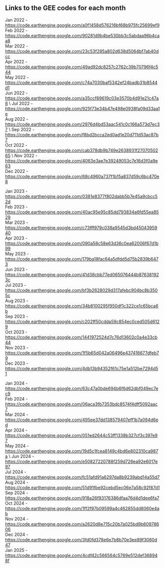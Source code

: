 ## Links to the GEE codes for each month

Jan 2022 - https://code.earthengine.google.com/a0f1458d576216bf68b975fc25699ef9 \
Feb 2022 - https://code.earthengine.google.com/90281d9b4be530bb3c5abdaa96b4caa8 \
Mar 2022 - https://code.earthengine.google.com/23c53f285a802d638d5064bf7ab40dcc \
Apr 2022 - https://code.earthengine.google.com/49ad92dc8257c2762c39b70796f4c544 \
May 2022 - https://code.earthengine.google.com/c74a7030baf5342ef24badb31b8544d1 \
Jun 2022 - https://code.earthengine.google.com/a35ccf89619c03e3570b4d91e21c47a8 \ 
Jul 2022 - https://code.earthengine.google.com/925f73e34b47e498e0938fa09d33aa1e \
Aug 2022 - https://code.earthengine.google.com/2976d4bd53aac541c0c166a573d7ec37 \ 
Sep 2022 - https://code.earthengine.google.com/f8bd2bcca2ed0ad1e20d711d53ac87b7 \
Oct 2022 - https://code.earthengine.google.com/cab378db9b749e2638931f2707050265 \ 
Nov 2022 - https://code.earthengine.google.com/4063e3ae7e39249053c7e16d3f0a9e63 \
Dec 2022 - https://code.earthengine.google.com/68c4960a737f1b15a837d59c6bc470e8 

Jan 2023 - https://code.earthengine.google.com/0381e8377f802dabb5b7e45a9cbcc52d \
Feb 2023 - https://code.earthengine.google.com/40ac95e95c85dd793834a6fd55ea8529 \
Mar 2023 - https://code.earthengine.google.com/c73fff979c038a9545d3bd4504395940 \
Apr 2023 - https://code.earthengine.google.com/090a58c58e63d36c0ea62006f67d1b99 \
May 2023 - https://code.earthengine.google.com/179ba18fac64a5dfdd5d75b2839b6473 \
Jun 2023 - https://code.earthengine.google.com/41d38cbb77ed065076444b876381923c \
Jul 2023 - https://code.earthengine.google.com/bf3b2628029d317afebc904bc8b3505c \
Aug 2023 - https://code.earthengine.google.com/34b8100295f950df1c322ce1c65bca6b \
Sep 2023 - https://code.earthengine.google.com/c202ff50cdda59c854ec0ced505d6129 \
Oct 2023 - https://code.earthengine.google.com/1441972524d7c76d13602c0a4e33cb44 \
Nov 2023 - https://code.earthengine.google.com/1f5b65d042a06496e437416677dfeb79 \
Dec 2023 - https://code.earthengine.google.com/4db13b94352f61c75e1a512be7294d51 

Jan 2024 - https://code.earthengine.google.com/63c47a0bde694b6f6d62dbf049ec7ec9 \
Feb 2024 - https://code.earthengine.google.com/06aca3fb7353bdc8574f4dff5092aac7 \
Mar 2024 - https://code.earthengine.google.com/495ee37dd138579407eff1b7a094d6ed \
Apr 2024 - https://code.earthengine.google.com/051ed2644c53ff1338b327cf3c397e97 \
May 2024 - https://code.earthengine.google.com/19d5c1fcea8149c4bd6e802310ca987a \ 
Jun 2024 - https://code.earthengine.google.com/e50827220788f259d726ea92e6017e97 \
Jul 2024 - https://code.earthengine.google.com/fc51afd91a6297da8b9239abd14a55d7 \
Aug 2024 - https://code.earthengine.google.com/51d91fbe92cebd5ec06e7a58c92f87d1 \
Sep 2024 - https://code.earthengine.google.com/918a26f93176386dfaa76d4d1dee6fa7 \
Oct 2024 - https://code.earthengine.google.com/1ff2f97b09599a4c462855dd8060e4ab \
Nov 2024 - https://code.earthengine.google.com/a2620d8e715c20b7a025bd9b60978606 \
Dec 2024 - https://code.earthengine.google.com/3fd0fd378e6e7b8b70e3ee89f3060d47 \
Jan 2025 - https://code.earthengine.google.com/4cdf42c566564c5769e512def368948f 